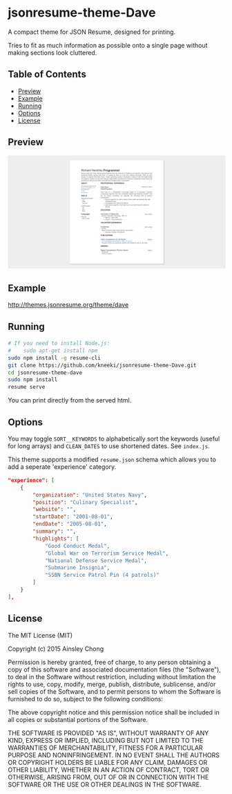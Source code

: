 # jsonresume-theme-Dave
A compact theme for JSON Resume, designed for printing.

Tries to fit as much information as possible onto a single page without making sections look cluttered.

## Table of Contents

* [Preview](#preview)
* [Example](#example)
* [Running](#running)
* [Options](#options)
* [License](#license)

## Preview
![Preview](preview.png)

## Example
http://themes.jsonresume.org/theme/dave

## Running

```sh
# If you need to install Node.js:
#    sudo apt-get install npm
sudo npm install -g resume-cli
git clone https://github.com/kneeki/jsonresume-theme-Dave.git
cd jsonresume-theme-dave
sudo npm install
resume serve
```
You can print directly from the served html.

## Options

You may toggle `SORT__KEYWORDS` to alphabetically sort the keywords (useful for long arrays) and `CLEAN_DATES` to use shortened dates. See `index.js`.

This theme supports a modified `resume.json` schema which allows you to add a seperate 'experience' category.

```json
"experience": [
    {
        "organization": "United States Navy",
        "position": "Culinary Specialist",
        "website": "",
        "startDate": "2001-08-01",
        "endDate": "2005-08-01",
        "summary": "",
        "highlights": [
            "Good Conduct Medal",
            "Global War on Terrorism Service Medal",
            "National Defense Service Medal",
            "Submarine Insignia",
            "SSBN Service Patrol Pin (4 patrols)"
        ]
    }
],
```

## License
The MIT License (MIT)

Copyright (c) 2015 Ainsley Chong

Permission is hereby granted, free of charge, to any person obtaining a copy
of this software and associated documentation files (the "Software"), to deal
in the Software without restriction, including without limitation the rights
to use, copy, modify, merge, publish, distribute, sublicense, and/or sell
copies of the Software, and to permit persons to whom the Software is
furnished to do so, subject to the following conditions:

The above copyright notice and this permission notice shall be included in all
copies or substantial portions of the Software.

THE SOFTWARE IS PROVIDED "AS IS", WITHOUT WARRANTY OF ANY KIND, EXPRESS OR
IMPLIED, INCLUDING BUT NOT LIMITED TO THE WARRANTIES OF MERCHANTABILITY,
FITNESS FOR A PARTICULAR PURPOSE AND NONINFRINGEMENT. IN NO EVENT SHALL THE
AUTHORS OR COPYRIGHT HOLDERS BE LIABLE FOR ANY CLAIM, DAMAGES OR OTHER
LIABILITY, WHETHER IN AN ACTION OF CONTRACT, TORT OR OTHERWISE, ARISING FROM,
OUT OF OR IN CONNECTION WITH THE SOFTWARE OR THE USE OR OTHER DEALINGS IN THE
SOFTWARE.

